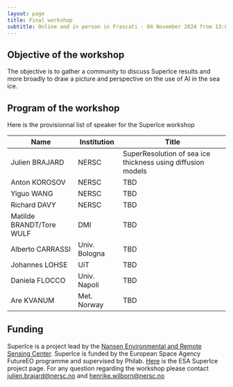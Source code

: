 ```yaml
---
layout: page
title: Final workshop
subtitle: Online and in person in Frascati - 04 November 2024 from 13:00-18:00 CET 
---
```



## Objective of the workshop
The objective is to gather a community to discuss SuperIce results and more broadly to draw a picture and perspective on the use of AI in the sea ice.

## Program of the workshop
Here is the provisionnal list of speaker for the SuperIce workshop

| Name          |    Institution |                                Title |
| ------------- | -------------- | ---------- |
| Julien BRAJARD | NERSC | SuperResolution of sea ice thickness using diffusion models |
| Anton KOROSOV | NERSC | TBD |
| Yiguo WANG | NERSC | TBD |
| Richard DAVY | NERSC | TBD |
| Matilde BRANDT/Tore WULF | DMI | TBD |
| Alberto CARRASSI| Univ. Bologna | TBD |
| Johannes LOHSE| UiT | TBD |
| Daniela FLOCCO| Univ. Napoli | TBD |
| Are KVANUM| Met. Norway | TBD |


## Funding
SuperIce is a project lead by the [Nansen Environmental and Remote Sensing Center](https://nersc.no/).
SuperIce is funded by the European Space Agency FutureEO programme and supervised by Philab. 
[Here](https://eo4society.esa.int/projects/superice/) is the ESA SuperIce project page.
For any question regarding the workshop please contact <julien.brajard@nersc.no> and <henrike.wilborn@nersc.no>
